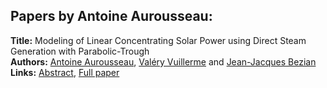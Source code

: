 <h2>Papers by Antoine Aurousseau:</h2>
<p>
<b>Title:</b> Modeling of Linear Concentrating Solar Power using Direct Steam Generation with Parabolic-Trough<br />
<b>Authors:</b> <a href="../authors/author_11.html">Antoine Aurousseau</a>, <a href="../authors/author_326.html">Valéry Vuillerme</a> and <a href="../authors/author_28.html">Jean-Jacques Bezian</a><br />
<b>Links:</b> <a href="../abstracts/abstract_64.pdf">Abstract</a>, <a href="../submissions/ecp15118595_AurousseauVuillermeBezian.pdf">Full paper</a>
</p>
